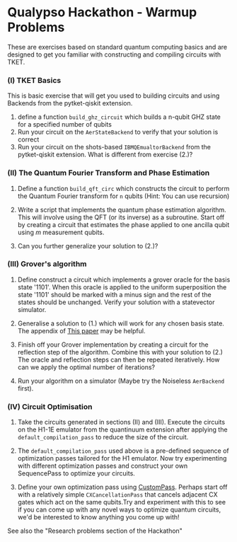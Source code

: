 # Qualypso Hackathon - Warmup Problems

These are exercises based on standard quantum computing basics and are designed to get you familiar with constructing and compiling circuits with TKET.

### (I) TKET Basics

This is basic exercise that will get you used to building circuits and using Backends from the pytket-qiskit extension.

1. define a function `build_ghz_circuit` which builds a n-qubit GHZ state for a specified number of qubits
2. Run your circuit on the `AerStateBackend` to verify that your solution is correct
3. Run your circuit on the shots-based `IBMQEmualtorBackend` from the pytket-qiskit extension. What is different from exercise (2.)?


### (II)  The Quantum Fourier Transform and Phase Estimation

1. Define a function `build_qft_circ` which constructs the circuit to perform the Quantum Fourier transform for `n` qubits (Hint: You can use recursion)

2. Write a script that implements the quantum phase estimation algorithm. This will involve using the QFT (or its inverse) as a subroutine. Start off by creating a circuit that estimates the phase applied to one ancilla qubit using $m$ measurement qubits.

3. Can you further generalize your solution to (2.)?


### (III) Grover's algorithm

1. Define construct a circuit which implements a grover oracle for the basis state '1101'. When this oracle is applied to the uniform superposition the state '1101' should be marked with a minus sign and the rest of the states should be unchanged. Verify your solution with a statevector simulator.

2. Generalise a solution to (1.) which will work for any chosen basis state. The appendix of [This paper](https://www.diva-portal.org/smash/get/diva2:1214481/FULLTEXT01.pdf) may be helpful.

3. Finish off your Grover implementation by creating a circuit for the reflection step of the algorithm. Combine this with your solution to (2.) The oracle and reflection steps can then be repeated iteratively. How can we apply the optimal number of iterations?

4. Run your algorithm on a simulator (Maybe try the Noiseless `AerBackend` first).

### (IV) Circuit Optimisation

1. Take the circuits generated in sections (II) and (III). Execute the circuits on the H1-1E emulator from the quantinuum extension after applying the `default_compilation_pass` to reduce the size of the circuit.

2. The `default_compilation_pass` used above is a pre-defined sequence of optimization passes tailored for the H1 emulator. Now try experimenting with different optimization passes and construct your own SequencePass to optimize your circuits.

3. Define your own optimization pass using [CustomPass](https://cqcl.github.io/pytket/manual/manual_compiler.html#user-defined-passes). Perhaps start off with a relatively simple `CXCancellationPass` that cancels adjacent CX gates which act on the same qubits.Try and experiment with this to see if you can come up with any novel ways to optimize quantum circuits, we'd be interested to know anything you come up with! 

See also the "Research problems section of the Hackathon"